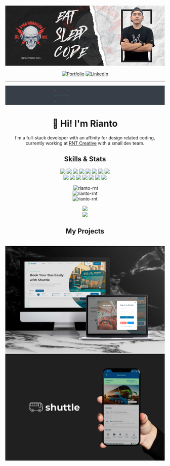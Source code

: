 [![](https://github.com/Rianto-RNT/Rianto-RNT/blob/main/assets/rnt-banner.png)](https://rianto-rnt.github.io/rianto-cv/)

<div align='center'>
  
[![Portfolio](https://img.shields.io/badge/PORTFOLIO-000000?style=for-the-badge&logoColor=white)](https://rianto-rnt.github.io/rianto-cv/)
[![LinkedIn](https://img.shields.io/badge/linkedin-000000?style=for-the-badge&logo=linkedin&logoColor=white)](https://www.linkedin.com/in/rianto-rnt/)
  
</div>

---

[![](https://github.com/Rianto-RNT/Rianto-RNT/blob/main/assets/Welcome-HiTech-animate.gif)](https://rianto-rnt.github.io/rianto-cv/)

<h1 align='center'>👋 Hi! I'm Rianto</h1>
<p align='center'>I'm a full-stack developer with an affinity for design related coding, currently working at <a href='https://rntcreative.io'> RNT Creative</a> with a small dev team.</p>

<h2 align='center'>Skills & Stats</h2>
<div align='center'>
  
![](https://img.shields.io/badge/HTML5-informational?style=flat&logo=HTML5&logoColor=white&color=373e47)
![](https://img.shields.io/badge/CSS3-informational?style=flat&logo=CSS3&logoColor=white&color=373e47)
![](https://img.shields.io/badge/JavaScript-informational?style=flat&logo=JavaScript&logoColor=white&color=373e47)
![](https://img.shields.io/badge/TypeScript-informational?style=flat&logo=TypeScript&logoColor=white&color=373e47)
![](https://img.shields.io/badge/PHP-informational?style=flat&logo=PHP&logoColor=white&color=373e47)
![](https://img.shields.io/badge/Wordpress-informational?style=flat&logo=Wordpress&logoColor=white&color=373e47)
![](https://img.shields.io/badge/React-informational?style=flat&logo=React&logoColor=white&color=373e47)
![](https://img.shields.io/badge/Redux-informational?style=flat&logo=Redux&logoColor=white&color=373e47)
<br/>
![](https://img.shields.io/badge/Express-informational?style=flat&logo=Express&logoColor=white&color=373e47)
![](https://img.shields.io/badge/Node-informational?style=flat&logo=Node.js&logoColor=white&color=373e47)
![](https://img.shields.io/badge/MongoDB-informational?style=flat&logo=MongoDB&logoColor=white&color=373e47)
![](https://img.shields.io/badge/MySQL-informational?style=flat&logo=MySQL&logoColor=white&color=373e47)
![](https://img.shields.io/badge/GitHub-informational?style=flat&logo=GitHub&logoColor=white&color=373e47)
![](https://img.shields.io/badge/VS_Code-informational?style=flat&logo=Visual-Studio-Code&logoColor=white&color=373e47)
![](https://img.shields.io/badge/Jira-informational?style=flat&logo=Jira&logoColor=white&color=373e47)
</div>

<p align="center">&nbsp;<img  src="https://github-readme-stats.vercel.app/api?username=rianto-rnt&show_icons=true&locale=en" alt="rianto-rnt" />
<br/>
<img src="https://github-readme-stats.vercel.app/api/top-langs?username=rianto-rnt&show_icons=true&locale=en&layout=compact" alt="rianto-rnt" />
<br/>
<img src="https://github-readme-streak-stats.herokuapp.com/?user=rianto-rnt&" alt="rianto-rnt" />
</p>

<p align='center'>
  <img src="https://github-readme-stats.vercel.app/api?username=rianto-rnt&title_color=f0f0f0&icon_color=bdbdbd&bg_color=373e47&text_color=e0a80d&show_icons=true&count_private=true&include_all_commits=true&hide_border=true&custom_title=My GitHub Stats" />
  <br/>
  <img src="https://github-readme-stats.vercel.app/api/top-langs/?username=rianto-rnt&title_color=f0f0f0&icon_color=bdbdbd&bg_color=373e47&text_color=e0a80d&hide_border=true&layout=compact&custom_title=My Languages" />
</p>

<h2 align='center'>My Projects</h2>
<p align='center'>
  <br />
  <a href="https://shuttle-9l44ld2nl-shuttle-ina.vercel.app/">
  <img width="765" src="https://github.com/Rianto-RNT/Rianto-RNT/blob/main/assets/1_thumb.jpg" />
  </a>
  <br />
  <a href="https://github.com/Rianto-RNT/Shuttle">
  <img width="765" src="https://github.com/Rianto-RNT/Rianto-RNT/blob/main/assets/2_thumb.jpg" />
  </a>
</p>
